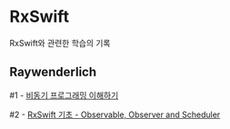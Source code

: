 # RxSwift
RxSwift와 관련한 학습의 기록

## Raywenderlich
#1 - [비동기 프로그래밍 이해하기](https://github.com/AnnaBaeTofuMom/RxSwift/blob/main/Raywenderlich/01_basic_understanding_of_rxs.md)

#2 - [RxSwift 기초 - Observable, Observer and Scheduler](https://github.com/AnnaBaeTofuMom/RxSwift/blob/main/Raywenderlich/02_foundation_of_rxs.md)


